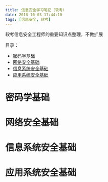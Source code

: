 ```yaml
---
title: 信息安全学习笔记（软考）
date: 2018-10-03 17:44:10
tags: [信息安全, 软考]
---
```


软考信息安全工程师的重要知识点整理，不做扩展

目录：

* [密码学基础](#密码学基础)
* [网络安全基础](#网络安全基础)
* [信息系统安全基础](#信息系统安全基础)
* [应用系统安全基础](#应用系统安全基础)



<!--more-->



# 密码学基础



# 网络安全基础



# 信息系统安全基础



# 应用系统安全基础



